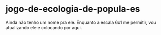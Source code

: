 # jogo-de-ecologia-de-popula-es
Ainda não tenho um nome pra ele. Enquanto a escala 6x1 me permitir, vou atualizando ele e colocando por aqui.
